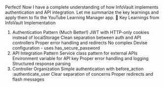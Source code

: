 Perfect! Now I have a complete understanding of how InfoVault implements authentication and API integration. Let me summarize the key learnings and apply them to fix the YouTube Learning Manager app.
🎯 Key Learnings from InfoVault Implementation
1. Authentication Pattern (Much Better!)
JWT with HTTP-only cookies instead of localStorage
Clean separation between auth and API controllers
Proper error handling and redirects
No complex Devise configuration - uses has_secure_password
2. API Integration Pattern
Service class pattern for external APIs
Environment variable for API key
Proper error handling and logging
Structured response parsing
3. Controller Organization
Simple authentication with before_action :authenticate_user
Clear separation of concerns
Proper redirects and flash messages